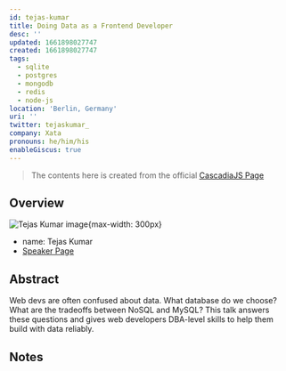 ```yaml
---
id: tejas-kumar
title: Doing Data as a Frontend Developer
desc: ''
updated: 1661898027747
created: 1661898027747
tags:
  - sqlite
  - postgres
  - mongodb
  - redis
  - node-js
location: 'Berlin, Germany'
uri: ''
twitter: tejaskumar_
company: Xata
pronouns: he/him/his
enableGiscus: true
---
```

> The contents here is created from the official [CascadiaJS Page](https://2022.cascadiajs.com/speakers/tejas-kumar)

## Overview

![Tejas Kumar image](https://create-4jr.begin.app/_static/2022/tejas-kumar.jpg){max-width: 300px}
- name: Tejas Kumar
- [Speaker Page](https://2022.cascadiajs.com/speakers/tejas-kumar)

## Abstract

Web devs are often confused about data. What database do we choose? What are the tradeoffs between NoSQL and MySQL? This talk answers these questions and gives web developers DBA-level skills to help them build with data reliably.

## Notes
